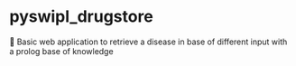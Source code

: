 # pyswipl_drugstore
:hospital: Basic web application to retrieve a disease in base of different input with a prolog base of knowledge
